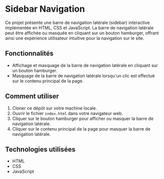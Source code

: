 # Sidebar Navigation

Ce projet présente une barre de navigation latérale (sidebar) interactive implémentée en HTML, CSS et JavaScript. La barre de navigation latérale peut être affichée ou masquée en cliquant sur un bouton hamburger, offrant ainsi une expérience utilisateur intuitive pour la navigation sur le site.

## Fonctionnalités

- Affichage et masquage de la barre de navigation latérale en cliquant sur un bouton hamburger.
- Masquage de la barre de navigation latérale lorsqu'un clic est effectué sur le contenu principal de la page.

## Comment utiliser

1. Cloner ce dépôt sur votre machine locale.
2. Ouvrir le fichier `index.html` dans votre navigateur web.
3. Cliquer sur le bouton hamburger pour afficher ou masquer la barre de navigation latérale.
4. Cliquer sur le contenu principal de la page pour masquer la barre de navigation latérale.

## Technologies utilisées

- HTML
- CSS
- JavaScript